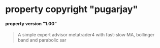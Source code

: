 # property copyright "pugarjay"
#### property version   "1.00"

> A simple expert advisor metatrader4 with fast-slow MA, bollinger band
> and parabolic sar

